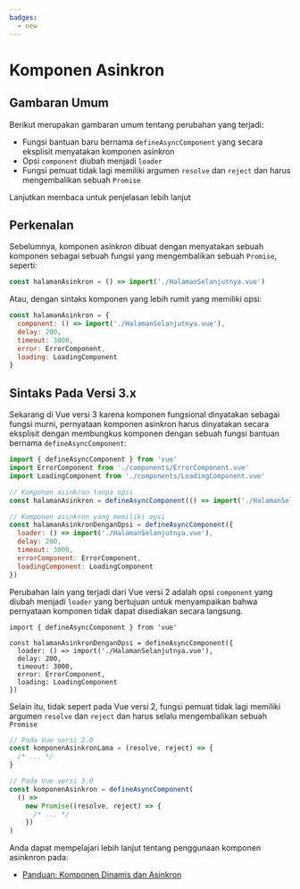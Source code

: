 ```yaml
---
badges:
  - new
---
```


# Komponen Asinkron <MigrationBadges :badges="$frontmatter.badges" />

## Gambaran Umum

Berikut merupakan gambaran umum tentang perubahan yang terjadi:

- Fungsi bantuan baru bernama `defineAsyncComponent` yang secara eksplisit menyatakan komponen asinkron
- Opsi `component` diubah menjadi `loader`
- Fungsi pemuat tidak lagi memiliki argumen `resolve` dan `reject` dan harus mengembalikan sebuah `Promise`

Lanjutkan membaca untuk penjelasan lebih lanjut

## Perkenalan

Sebelumnya, komponen asinkron dibuat dengan menyatakan sebuah komponen sebagai sebuah fungsi yang mengembalikan sebuah `Promise`, seperti:

```js
const halamanAsinkron = () => import('./HalamanSelanjutnya.vue')
```

Atau, dengan sintaks komponen yang lebih rumit yang memiliki opsi:

```js
const halamanAsinkron = {
  component: () => import('./HalamanSelanjutnya.vue'),
  delay: 200,
  timeout: 3000,
  error: ErrorComponent,
  loading: LoadingComponent
}
```

## Sintaks Pada Versi 3.x

Sekarang di Vue versi 3 karena komponen fungsional dinyatakan sebagai fungsi murni, pernyataan komponen asinkron harus dinyatakan secara eksplisit dengan membungkus komponen dengan sebuah fungsi bantuan bernama `defineAsyncComponent`:

```js
import { defineAsyncComponent } from 'vue'
import ErrorComponent from './components/ErrorComponent.vue'
import LoadingComponent from './components/LoadingComponent.vue'

// Komponen asinkron tanpa opsi
const halamanAsinkron = defineAsyncComponent(() => import('./HalamanSelanjutnya.vue'))

// Komponen asinkron yang memiliki opsi
const halamanAsinkronDenganOpsi = defineAsyncComponent({
  loader: () => import('./HalamanSelanjutnya.vue'),
  delay: 200,
  timeout: 3000,
  errorComponent: ErrorComponent,
  loadingComponent: LoadingComponent
})
```

Perubahan lain yang terjadi dari Vue versi 2 adalah opsi `component` yang diubah menjadi `loader` yang bertujuan untuk menyampaikan bahwa pernyataan komponen tidak dapat disediakan secara langsung.

```js{4}
import { defineAsyncComponent } from 'vue'

const halamanAsinkronDenganOpsi = defineAsyncComponent({
  loader: () => import('./HalamanSelanjutnya.vue'),
  delay: 200,
  timeout: 3000,
  error: ErrorComponent,
  loading: LoadingComponent
})
```

Selain itu, tidak sepert pada Vue versi 2, fungsi pemuat tidak lagi memiliki argumen `resolve` dan `reject` dan harus selalu mengembalikan sebuah `Promise`

```js
// Pada Vue versi 2.0
const komponenAsinkronLama = (resolve, reject) => {
  /* ... */
}

// Pada Vue versi 3.0
const komponenAsinkron = defineAsyncComponent(
  () =>
    new Promise((resolve, reject) => {
      /* ... */
    })
)
```

Anda dapat mempelajari lebih lanjut tentang penggunaan komponen asinknron pada:

- [Panduan: Komponen Dinamis dan Asinkron](/guide/component-dynamic-async.html#dynamic-components-with-keep-alive)
